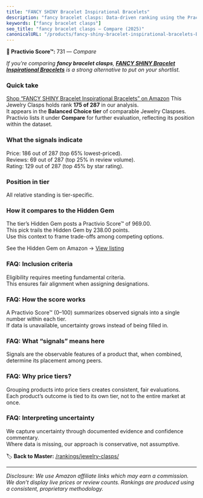 ```yaml
---
title: "FANCY SHINY Bracelet Inspirational Bracelets"
description: "fancy bracelet clasps: Data-driven ranking using the Practivio Score™. Positioned by quality, value, demand, findability, momentum."
keywords: ["fancy bracelet clasps"]
seo_title: "fancy bracelet clasps — Compare (2025)"
canonicalURL: "/products/fancy-shiny-bracelet-inspirational-bracelets-B08S43P8JG/"
---
```


**🛒 Practivio Score™:** 731 — _Compare_


*If you're comparing **fancy bracelet clasps**, **[FANCY SHINY Bracelet Inspirational Bracelets](https://www.amazon.com/dp/B08S43P8JG?tag=practivio-20)** is a strong alternative to put on your shortlist.*
### Quick take
[Shop “FANCY SHINY Bracelet Inspirational Bracelets” on Amazon](https://www.amazon.com/dp/B08S43P8JG?tag=practivio-20)
This Jewelry Clasps holds rank **175 of 287** in our analysis.  
It appears in the **Balanced Choice tier** of comparable Jewelry Claspses.  
Practivio lists it under **Compare** for further evaluation, reflecting its position within the dataset.

### What the signals indicate
Price: 186 out of 287 (top 65% lowest-priced).  
Reviews: 69 out of 287 (top 25% in review volume).  
Rating: 129 out of 287 (top 45% by star rating).  

### Position in tier
All relative standing is tier-specific.

### How it compares to the Hidden Gem
The tier’s Hidden Gem posts a Practivio Score™ of 969.00.  
This pick trails the Hidden Gem by 238.00 points.  
Use this context to frame trade-offs among competing options.  

See the Hidden Gem on Amazon → [View listing](https://www.amazon.com/dp/B07DMMBY85?tag=practivio-20)

### FAQ: Inclusion criteria
Eligibility requires meeting fundamental criteria.  
This ensures fair alignment when assigning designations.

### FAQ: How the score works
A Practivio Score™ (0–100) summarizes observed signals into a single number within each tier.  
If data is unavailable, uncertainty grows instead of being filled in.

### FAQ: What “signals” means here
Signals are the observable features of a product that, when combined, determine its placement among peers.

### FAQ: Why price tiers?
Grouping products into price tiers creates consistent, fair evaluations.  
Each product’s outcome is tied to its own tier, not to the entire market at once.

### FAQ: Interpreting uncertainty
We capture uncertainty through documented evidence and confidence commentary.  
Where data is missing, our approach is conservative, not assumptive.

<!-- Missing template for Compare/CompareWithinPriceClass -->


🏷️ **Back to Master:** [/rankings/jewelry-clasps/](/rankings/jewelry-clasps/)

---
_Disclosure: We use Amazon affiliate links which may earn a commission. We don’t display live prices or review counts. Rankings are produced using a consistent, proprietary methodology._

